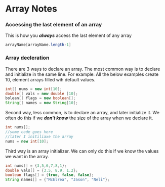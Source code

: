 # Array Notes 

### Accessing the last element of an array 

This is how you ***always*** access the last element of any array

```java
arrayName[arrayName.length-1]
```

### Array decleration 

There are 3 ways to declare an array. The most common way is to declare and 
initialize in the same line. For example: All the below examples create 10, element 
arrays filled wih default values. 


```Java
int[] nums = new int[10];
double[] vals = new double [10];
bolean[] flags = new boolean[];
String[] names = new String[10];
```

Second way, less common, is to declare an array, and later initialize it. We often do
this if we ***don't know*** the size of the array when we declare it. 

```Java
int nums[];
//some code goes here
//later I initiliaxe the array 
nums = new int[10]; 
```

Third way is an array initializer. We can only do this if we know the values 
we want in the array. 

```Java
int nums[] = {3,5,6,7,8,1};
double vals[] = {3.5, 8.9, 1.2};
boolean flags[] = {true, false, false};
String names[] = {"McElrea", "Jason", "Neli"}; 
```